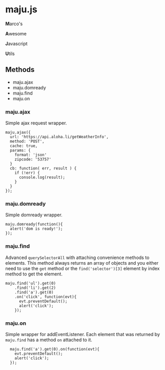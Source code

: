 maju.js
=======

  **M**arco's

  **A**wesome

  **J**avascript

  **U**tils



## Methods

  - maju.ajax
  - maju.domready
  - maju.find
  - maju.on



### maju.ajax

  Simple ajax request wrapper.

    maju.ajax({
      url: 'https://api.aloha.li/getWeatherInfo',
      method: 'POST',
      cache: true,
      params: {
        format: 'json'
        zipcode: '53757'
      }
      cb: function( err, result ) {
        if (!err) {
          console.log(result);
        }
      }
    });



### maju.domready

  Simple domready wrapper.

    maju.domready(function(){
      alert('dom is ready!');
    });



### maju.find

  Advanced `querySelectorAll` with attaching convenience methods to elements.
  This method always returns an array of objects and you either need to use the
  `get` method or the `find('selector')[3]` element by index method to get the
  element.

    maju.find('ul').get(0)
        .find('li').get(2)
        .find('a').get(0)
        .on('click', function(evt){
          evt.preventDefault();
          alert('click');
        });



### maju.on

  Simple wrapper for addEventListener.
  Each element that was returned by `maju.find` has a method `on` attached to
  it.

      maju.find('a').get(0).on(function(evt){
        evt.preventDefault();
        alert('click');
      });

